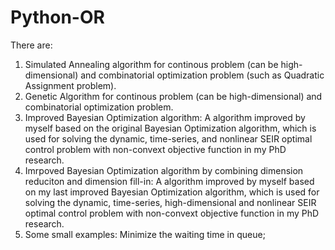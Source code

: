 # Python-OR
There are:
1. Simulated Annealing algorithm for continous problem (can be high-dimensional) and combinatorial optimization problem (such as Quadratic Assignment problem).
2. Genetic Algorithm for continous problem (can be high-dimensional) and combinatorial optimization problem.
3. Improved Bayesian Optimization algorithm: A algorithm improved by myself based on the original Bayesian Optimization algorithm, which is used for solving the dynamic, time-series, and nonlinear SEIR optimal control problem with non-convext objective function in my PhD research.
4. Imrpoved Bayesian Optimization algorithm by combining dimension reduciton and dimension fill-in: A algorithm improved by myself based on my last improved Bayesian Optimization algorithm, which is used for solving the dynamic, time-series, high-dimensional and nonlinear SEIR optimal control problem with non-convext objective function in my PhD research.
5. Some small examples: Minimize the waiting time in queue;
